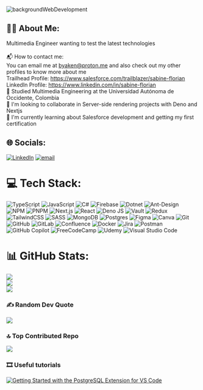 ![backgroundWebDevelopment](https://github.com/user-attachments/assets/c1eb528b-0890-4fe1-98a0-08baf8e57a6c)
## 🍂✨ About Me:
Multimedia Engineer wanting to test the latest technologies<br><br>📬 How to contact me:<br>You can email me at byaken@proton.me and also check out my other profiles to know more about me<br>Trailhead Profile: https://www.salesforce.com/trailblazer/sabine-florian<br>LinkedIn Profile: https://www.linkedin.com/in/sabine-florian<br>📕 Studied Multimedia Engineering at the Universidad Autónoma de Occidente, Colombia<br>🍃 I'm looking to collaborate in Server-side rendering projects with Deno and Nextjs<br>💪 I'm currently learning about Salesforce development and getting my first certification


## 🌐 Socials:
[![LinkedIn](https://img.shields.io/badge/LinkedIn-%230077B5.svg?logo=linkedin&logoColor=white)](https://linkedin.com/in/sabine-florian) [![email](https://img.shields.io/badge/Email-D14836?logo=gmail&logoColor=white)](mailto:byaken@proton.me) 

# 💻 Tech Stack:
![TypeScript](https://img.shields.io/badge/typescript-%23007ACC.svg?style=flat&logo=typescript&logoColor=white) ![JavaScript](https://img.shields.io/badge/javascript-%23323330.svg?style=flat&logo=javascript&logoColor=%23F7DF1E)  ![C#](https://img.shields.io/badge/c%23-%23239120.svg?style=flat&logo=csharp&logoColor=white) ![Firebase](https://img.shields.io/badge/firebase-%23039BE5.svg?style=flat&logo=firebase) ![Dotnet](https://img.shields.io/badge/-.NET-512BD4?style=flat&logo=dotnet&logoColor=white) ![Ant-Design](https://img.shields.io/badge/-AntDesign-%230170FE?style=flat&logo=ant-design&logoColor=white) ![NPM](https://img.shields.io/badge/NPM-%23CB3837.svg?style=flat&logo=npm&logoColor=white) ![PNPM](https://img.shields.io/badge/pnpm-%234a4a4a.svg?style=flat&logo=pnpm&logoColor=f69220) ![Next.js](https://img.shields.io/badge/-Next.js-000000?style=flat&logo=nextdotjs&logoColor=white) ![React](https://img.shields.io/badge/react-%2320232a.svg?style=flat&logo=react&logoColor=%2361DAFB) ![Deno JS](https://img.shields.io/badge/deno%20js-000000?style=flat&logo=deno&logoColor=white) ![Vault](https://img.shields.io/badge/-Vault-FFEC6E?style=flat&logo=vault&logoColor=white) ![Redux](https://img.shields.io/badge/redux-%23593d88.svg?style=flat&logo=redux&logoColor=white) ![TailwindCSS](https://img.shields.io/badge/tailwindcss-%2338B2AC.svg?style=flat&logo=tailwind-css&logoColor=white) ![SASS](https://img.shields.io/badge/SASS-hotpink.svg?style=flat&logo=SASS&logoColor=white) ![MongoDB](https://img.shields.io/badge/MongoDB-%234ea94b.svg?style=flat&logo=mongodb&logoColor=white) ![Postgres](https://img.shields.io/badge/postgres-%23316192.svg?style=flat&logo=postgresql&logoColor=white) ![Figma](https://img.shields.io/badge/figma-%23F24E1E.svg?style=flat&logo=figma&logoColor=white) ![Canva](https://img.shields.io/badge/Canva-%2300C4CC.svg?style=flat&logo=Canva&logoColor=white) ![Git](https://img.shields.io/badge/git-%23F05033.svg?style=flat&logo=git&logoColor=white) ![GitHub](https://img.shields.io/badge/github-%23121011.svg?style=flat&logo=github&logoColor=white) ![GitLab](https://img.shields.io/badge/gitlab-%23181717.svg?style=flat&logo=gitlab&logoColor=white) ![Confluence](https://img.shields.io/badge/confluence-%23172BF4.svg?style=flat&logo=confluence&logoColor=white) ![Docker](https://img.shields.io/badge/docker-%230db7ed.svg?style=flat&logo=docker&logoColor=white) ![Jira](https://img.shields.io/badge/jira-%230A0FFF.svg?style=flat&logo=jira&logoColor=white) ![Postman](https://img.shields.io/badge/Postman-FF6C37?style=flat&logo=postman&logoColor=white) ![GitHub Copilot](https://img.shields.io/badge/github_copilot-8957E5?style=flat&logo=github-copilot&logoColor=white) ![FreeCodeCamp](https://img.shields.io/badge/Freecodecamp-%23123.svg?&style=flat&logo=freecodecamp&logoColor=green) ![Udemy](https://img.shields.io/badge/Udemy-A435F0?style=flat&logo=Udemy&logoColor=white) ![Visual Studio Code](https://img.shields.io/badge/Visual%20Studio%20Code-0078d7.svg?style=flat&logo=visual-studio-code&logoColor=white) 
# 📊 GitHub Stats:
![](https://github-readme-stats.vercel.app/api?username=Byaken-Dev&theme=ayu-mirage&hide_border=false&include_all_commits=false&count_private=true)<br/>
![](https://nirzak-streak-stats.vercel.app/?user=Byaken-Dev&theme=ayu-mirage&hide_border=false)<br/>
![](https://github-readme-stats.vercel.app/api/top-langs/?username=Byaken-Dev&theme=ayu-mirage&hide_border=false&include_all_commits=false&count_private=true&layout=compact)

### ✍️ Random Dev Quote
![](https://quotes-github-readme.vercel.app/api?type=vetical&theme=dark)

### 🔝 Top Contributed Repo
![](https://github-contributor-stats.vercel.app/api?username=Byaken-Dev&limit=5&theme=ayu-mirage&combine_all_yearly_contributions=true)

### 🎞️ Useful tutorials
[![Getting Started with the PostgreSQL Extension for VS Code](https://img.youtube.com/vi/d_wpn8wW2sw/0.jpg)](https://www.youtube.com/watch?v=d_wpn8wW2sw)

<!-- Proudly created with GPRM ( https://gprm.itsvg.in ) -->
